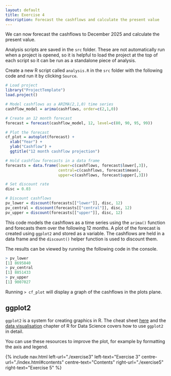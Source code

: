 ```yaml
---
layout: default
title: Exercise 4
description: Forecast the cashflows and calculate the present value
---
```


We can now forecast the cashflows to December 2025 and calculate the present value.

Analysis scripts are saved in the `src` folder.  These are not automatically run when a project is opened, so it is helpful to load the project at the top of each script so it can be run as a standalone piece of analysis.

Create a new R script called `analysis.R` in the `src` folder with the following code and run it by clicking `Source`.

```R
# Load project
library("ProjectTemplate")
load.project()

# Model cashflows as a ARIMA(2,1,0) time series
cashflow_model = arima(cashflows, order=c(2,1,0))

# Create an 12 month forecast
forecast = forecast(cashflow_model, 12, level=c(80, 90, 95, 99))

# Plot the forecast
cf_plot = autoplot(forecast) +
  xlab("Year") +
  ylab("Cashflow") +
  ggtitle("12 month cashflow projection")

# Hold cashflow forecasts in a data frame
forecasts = data.frame(lower=c(cashflows, forecast$lower[,3]),
                       central=c(cashflows, forecast$mean),
                       upper=c(cashflows, forecast$upper[,3]))

# Set discount rate
disc = 0.03

# Discount cashflows
pv_lower = discount(forecasts[["lower"]], disc, 12)
pv_central = discount(forecasts[["central"]], disc, 12)
pv_upper = discount(forecasts[["upper"]], disc, 12)
```

This code models the cashflows as a time series using the `arima()` function and forecasts them over the following 12 months.  A plot of the forecast is created using `ggplot2` and stored as a variable.  The cashflows are held in a data frame and the `discount()` helper function is used to discount them.

The results can be viewed by running the following code in the console.

```R
> pv_lower
[1] 8695840
> pv_central
[1] 8851433
> pv_upper
[1] 9007027
```

Running `> cf_plot` will display a graph of the cashflows in the plots plane.

## ggplot2

`ggplot2` is a system for creating graphics in R.  The cheat sheet [here](https://github.com/rstudio/cheatsheets/blob/master/data-visualization-2.1.pdf) and the [data visualisation](https://r4ds.had.co.nz/data-visualisation.html) chapter of R for Data Science covers how to use `ggplot2` in detail.

You can use these resources to improve the plot, for example by formatting the axis and legend.

{% include nav.html left-url="./exercise3" left-text="Exercise 3"
centre-url="./index.html#contents" centre-text="Contents"
right-url="./exercise5" right-text="Exercise 5" %}
